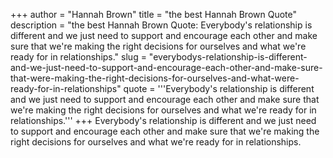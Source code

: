 +++
author = "Hannah Brown"
title = "the best Hannah Brown Quote"
description = "the best Hannah Brown Quote: Everybody's relationship is different and we just need to support and encourage each other and make sure that we're making the right decisions for ourselves and what we're ready for in relationships."
slug = "everybodys-relationship-is-different-and-we-just-need-to-support-and-encourage-each-other-and-make-sure-that-were-making-the-right-decisions-for-ourselves-and-what-were-ready-for-in-relationships"
quote = '''Everybody's relationship is different and we just need to support and encourage each other and make sure that we're making the right decisions for ourselves and what we're ready for in relationships.'''
+++
Everybody's relationship is different and we just need to support and encourage each other and make sure that we're making the right decisions for ourselves and what we're ready for in relationships.

